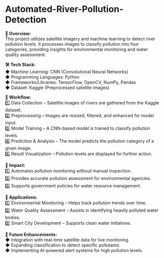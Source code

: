 # Automated-River-Pollution-Detection

**📌 Overview:**  
This project utilizes satellite imagery and machine learning to detect river pollution levels. It processes images to classify pollution into four categories, providing insights for environmental monitoring and water quality assessment.  

**🛠️ Tech Stack:**  
◆ Machine Learning: CNN (Convolutional Neural Networks)  
◆ Programming Languages: Python  
◆ Frameworks/Libraries: TensorFlow, OpenCV, NumPy, Pandas  
◆ Dataset: Kaggle (Preprocessed satellite images)  

**🔄 Workflow:**  
1️⃣ Data Collection – Satellite images of rivers are gathered from the Kaggle dataset.  
2️⃣ Preprocessing – Images are resized, filtered, and enhanced for model input.  
3️⃣ Model Training – A CNN-based model is trained to classify pollution levels.  
4️⃣ Prediction & Analysis – The model predicts the pollution category of a given image.  
5️⃣ Result Visualization – Pollution levels are displayed for further action.  

**🔹 Impact:**  
1️⃣ Automates pollution monitoring without manual inspection.  
2️⃣ Provides accurate pollution assessment for environmental agencies.  
3️⃣ Supports government policies for water resource management.  

**🔹 Applications:**  
1️⃣ Environmental Monitoring – Helps track pollution trends over time.  
2️⃣ Water Quality Assessment – Assists in identifying heavily polluted water bodies.  
3️⃣ Smart City Development – Supports clean water initiatives.  

**🚀 Future Enhancements:**  
◆ Integration with real-time satellite data for live monitoring.  
◆ Expanding classification to detect specific pollutants.  
◆ Implementing AI-powered alert systems for high pollution levels.  

